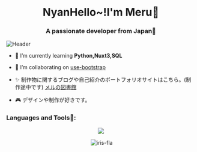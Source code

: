 <h1 align="center">NyanHello~!I'm Meru🔮</h1>
<h3 align="center">A passionate developer from Japan🐋</h3>

![Header](https://github.com/Iris-Fla/Iris-Fla/assets/103801589/aff0d45f-7014-42f2-b267-53ce887469fe)

- 🌱 I’m currently learning **Python,Nuxt3,SQL**

- 🍡 I’m collaborating on [use-bootstrap](https://github.com/simplise/use-bootstrap)

- ✨ 制作物に関するブログや自己紹介のポートフォリオサイトはこちら。(制作途中です) [メルの図書館](https://Iris-Fla.me)

- 🎮 デザインや制作が好きです。

<h3 align="left">Languages and Tools📗:</h3>
<p align="center">
  <a href="https://skillicons.dev">
    <img src="https://skillicons.dev/icons?i=ai,pr,xd,nuxtjs,nextjs,azure,python,django,vuejs,react,vite,typescript,javascript,css,html,bootstrap,vscode&theme=light" />
  </a>
</p>

<p align="center">&nbsp;<img align="center" src="https://github-readme-stats.vercel.app/api?username=iris-fla&show_icons=true&theme=solarized-light&hide_border=true&locale=en&count_private=true" alt="iris-fla" /></p>
